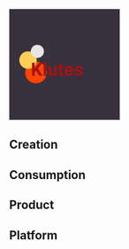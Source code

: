 <img src="/assets/pictures/klutesbloodred.png" alt="Logo of Klutes" width="200"/>

## Creation

## Consumption

## Product

## Platform
